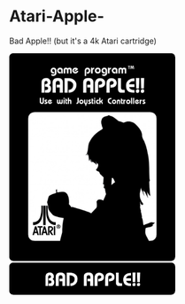 # Atari-Apple-
Bad Apple!! (but it's a 4k Atari cartridge)

<img src="https://github.com/MuriloMGrosso/Atari-Apple/blob/main/labels/Bad%20Apple%20Main.jpg" width="300">
<img src="https://github.com/MuriloMGrosso/Atari-Apple/blob/main/labels/Bad%20Apple%20Top.jpg" width="300">
